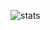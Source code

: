 ![stats](https://github-readme-stats.vercel.app/api?username=dxuyin&show_icons=true&count_private=true&locale=cn)
